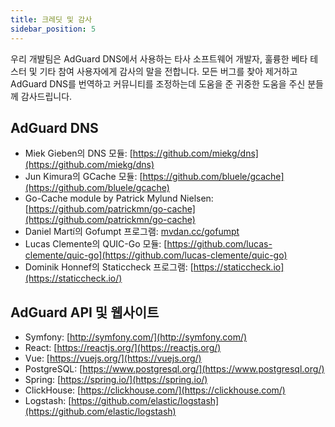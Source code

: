 ```yaml
---
title: 크레딧 및 감사
sidebar_position: 5
---
```


우리 개발팀은 AdGuard DNS에서 사용하는 타사 소프트웨어 개발자, 훌륭한 베타 테스터 및 기타 참여 사용자에게 감사의 말을 전합니다. 모든 버그를 찾아 제거하고 AdGuard DNS를 번역하고 커뮤니티를 조정하는데 도움을 준 귀중한 도움을 주신 분들께 감사드립니다.

## AdGuard DNS

- Miek Gieben의 DNS 모듈: [https://github.com/miekg/dns](https://github.com/miekg/dns)
- Jun Kimura의 GCache 모듈: [https://github.com/bluele/gcache](https://github.com/bluele/gcache)
- Go-Cache module by Patrick Mylund Nielsen: [https://github.com/patrickmn/go-cache](https://github.com/patrickmn/go-cache)
- Daniel Martí의 Gofumpt 프로그램: [mvdan.cc/gofumpt](https://github.com/mvdan/gofumpt)
- Lucas Clemente의 QUIC-Go 모듈: [https://github.com/lucas-clemente/quic-go](https://github.com/lucas-clemente/quic-go)
- Dominik Honnef의 Staticcheck 프로그램: [https://staticcheck.io](https://staticcheck.io/)

## AdGuard API 및 웹사이트

- Symfony: [http://symfony.com/](http://symfony.com/)
- React: [https://reactjs.org/](https://reactjs.org/)
- Vue: [https://vuejs.org/](https://vuejs.org/)
- PostgreSQL: [https://www.postgresql.org/](https://www.postgresql.org/)
- Spring: [https://spring.io/](https://spring.io/)
- ClickHouse: [https://clickhouse.com/](https://clickhouse.com/)
- Logstash: [https://github.com/elastic/logstash](https://github.com/elastic/logstash)
